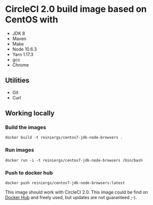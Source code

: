 # CircleCI 2.0 build image based on CentOS with

 - JDK 8
 - Maven
 - Make
 - Node 10.6.3
 - Yarn 1.17.3
 - gcc
 - Chrome

## Utilities

- Git
- Curl

## Working locally 

### Build the images
```
docker build -t reiniergs/centos7-jdk-node-browsers .
```

### Run images 
```
docker run -i -t reiniergs/centos7-jdk-node-browsers /bin/bash
```

### Push to docker hub
```
docker push reiniergs/centos7-jdk-node-browsers:latest
```


This image should work with CircleCI 2.0. This image could be find on [Docker Hub](https://hub.docker.com/r/reiniergs/centos7-jdk-node-browsers/) and freely used, but updates are not guaranteed ;-).
